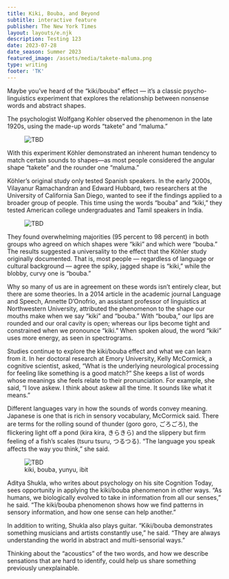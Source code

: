 ```yaml
---
title: Kiki, Bouba, and Beyond
subtitle: interactive feature
publisher: The New York Times
layout: layouts/e.njk
description: Testing 123
date: 2023-07-28
date_season: Summer 2023
featured_image: /assets/media/takete-maluma.png
type: writing
footer: 'TK'
---
```


Maybe you’ve heard of the “kiki/bouba” effect — it’s a classic psycho-linguistics experiment that explores the relationship between nonsense words and abstract shapes.

The psychologist Wolfgang Kohler observed the phenomenon in the late 1920s, using the made-up words “takete” and “maluma.” 

<figure>
    <img src="/assets/media/takete-maluma.png" alt="TBD" />
</figure>

With this experiment Köhler demonstrated an inherent human tendency to match certain sounds to shapes—as most people considered the angular shape “takete” and the rounder one “maluma.”

Köhler’s original study only tested Spanish speakers. In the early 2000s, Vilayanur Ramachandran and Edward Hubbard, two researchers at the University of California San Diego, wanted to see if the findings applied to a broader group of people. This time using the words “bouba” and “kiki,” they tested American college undergraduates and Tamil speakers in India.

<figure>
    <img src="/assets/media/kiki-bouba.png" alt="TBD" />
</figure>

They found overwhelming majorities (95 percent to 98 percent) in both groups who agreed on which shapes were “kiki” and which were “bouba.” The results suggested a universality to the effect that the Köhler study originally documented. That is, most people — regardless of language or cultural background — agree the spiky, jagged shape is “kiki,” while the blobby, curvy one is “bouba.”

Why so many of us are in agreement on these words isn’t entirely clear, but there are some theories. In a 2014 article in the academic journal Language and Speech, Annette D’Onofrio, an assistant professor of linguistics at Northwestern University, attributed the phenomenon to the shape our mouths make when we say “kiki” and “bouba.” With “bouba,” our lips are rounded and our oral cavity is open; whereas our lips become tight and constrained when we pronounce “kiki.” When spoken aloud, the word “kiki” uses more energy, as seen in spectrograms.

Studies continue to explore the kiki/bouba effect and what we can learn from it. In her doctoral research at Emory University, Kelly McCormick, a cognitive scientist, asked, “What is the underlying neurological processing for feeling like something is a good match?” She keeps a list of words whose meanings she feels relate to their pronunciation. For example, she said, “I love askew. I think about askew all the time. It sounds like what it means.”

Different languages vary in how the sounds of words convey meaning. Japanese is one that is rich in sensory vocabulary, McCormick said. There are terms for the rolling sound of thunder (goro goro, ごろごろ), the flickering light off a pond (kira kira, きらきら) and the slippery but firm feeling of a fish’s scales (tsuru tsuru, つるつる). “The language you speak affects the way you think,” she said.

<figure>
    <img src="/assets/media/kiki-bouba-yunyu-ibit.png" alt="TBD" />
    <figcaption>kiki, bouba, yunyu, ibit</figcaption>
</figure>

Aditya Shukla, who writes about psychology on his site Cognition Today, sees opportunity in applying the kiki/bouba phenomenon in other ways. “As humans, we biologically evolved to take in information from all our senses,” he said. “The kiki/bouba phenomenon shows how we find patterns in sensory information, and how one sense can help another.”

In addition to writing, Shukla also plays guitar. “Kiki/bouba demonstrates something musicians and artists constantly use,” he said. “They are always understanding the world in abstract and multi-sensorial ways.”

Thinking about the “acoustics” of the two words, and how we describe sensations that are hard to identify, could help us share something previously unexplainable. 